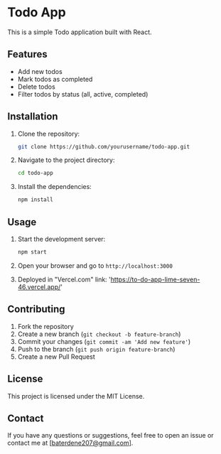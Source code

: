 # Todo App

This is a simple Todo application built with React.

## Features

- Add new todos
- Mark todos as completed
- Delete todos
- Filter todos by status (all, active, completed)

## Installation

1. Clone the repository:
    ```bash
    git clone https://github.com/yourusername/todo-app.git
    ```
2. Navigate to the project directory:
    ```bash
    cd todo-app
    ```
3. Install the dependencies:
    ```bash
    npm install
    ```

## Usage

1. Start the development server:
    ```bash
    npm start
    ```
2. Open your browser and go to `http://localhost:3000`

3. Deployed in "Vercel.com" link: 'https://to-do-app-lime-seven-46.vercel.app/'


## Contributing

1. Fork the repository
2. Create a new branch (`git checkout -b feature-branch`)
3. Commit your changes (`git commit -am 'Add new feature'`)
4. Push to the branch (`git push origin feature-branch`)
5. Create a new Pull Request

## License

This project is licensed under the MIT License.

## Contact

If you have any questions or suggestions, feel free to open an issue or contact me at [baterdene207@gmail.com].
